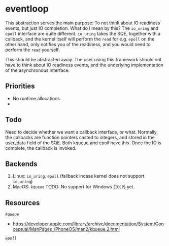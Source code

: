 # eventloop

This abstraction serves the main purpose: To not think about IO readiness events, but just IO completion.
What do I mean by this? The `io_uring` and `epoll` interface are quite different. `io_uring` takes the SQE, 
together with a callback, and the kernel itself will perform the `read` for e.g. `epoll` on the other hand,
only notifies you of the readiness, and you would need to perform the `read` yourself. 

This should be abstracted away. The user using this framework should not have to think about IO readiness events,
and the underlying implementation of the asynchronous interface.

## Priorities
- No runtime allocations
- 


## Todo
Need to decide whether we want a callback interface, or what.
Normally, the callbacks are function pointers casted to integers, and stored in the user_data field of the SQE. 
Both kqueue and epoll have this. Once the IO is complete, the callback is invoked.


## Backends
1. Linux: `io_uring`, `epoll` (fallback incase kernel does not support `io_uring`)
2. MacOS: `kqueue` 
TODO: No support for Windows (`IOCP`) yet. 

## Resources
*`kqueue`*
- https://developer.apple.com/library/archive/documentation/System/Conceptual/ManPages_iPhoneOS/man2/kqueue.2.html

*`epoll`*